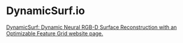 # DynamicSurf.io
[DynamicSurf: Dynamic Neural RGB-D Surface Reconstruction with an Optimizable Feature Grid website page.](https://mirgahney.github.io//DynamicSurf.io/)
